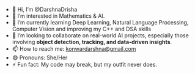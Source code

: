 - 👋 Hi, I’m @DarshnaDrisha
- 👀 I’m interested in Mathematics & AI.
- 🌱 I’m currently learning Deep Learning, Natural Language Processing, Computer Vision and improving my C++ and DSA skills
- 💞️ I’m looking to collaborate on real-world AI projects, especially those involving **object detection, tracking, and data-driven insights**.
- 📫 How to reach me: konwardarshna@gmail.com
- 😄 Pronouns: She/Her
- ⚡ Fun fact: My code may break, but my outfit never does.

<!---
DarshnaDrisha/DarshnaDrisha is a ✨ special ✨ repository because its `README.md` (this file) appears on your GitHub profile.
You can click the Preview link to take a look at your changes.
--->
